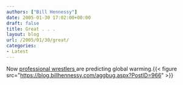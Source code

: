 ```yaml
---
authors: ["Bill Hennessy"]
date: 2005-01-30 17:02:00+00:00
draft: false
title: Great . . .
layout: blog
url: /2005/01/30/great/
categories:
- Latest
---
```


Now [professional wrestlers ](https://channels.netscape.com/ns/news/story.jsp?id=2005012919030002586895&dt=20050129190300&w=RTR&coview=)are predicting global warming.{{< figure src="https://blog.billhennessy.com/aggbug.aspx?PostID=966" >}}


